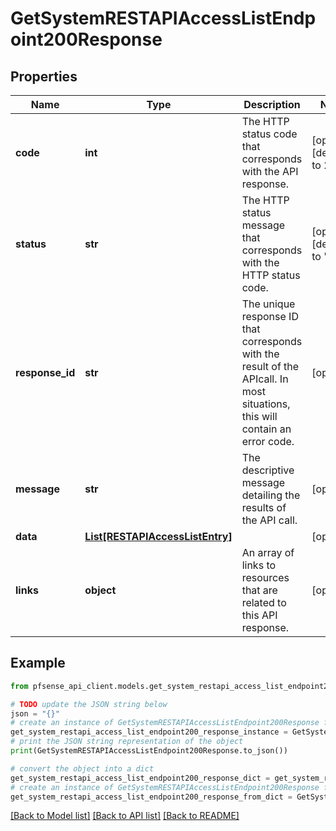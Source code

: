 # GetSystemRESTAPIAccessListEndpoint200Response


## Properties

Name | Type | Description | Notes
------------ | ------------- | ------------- | -------------
**code** | **int** | The HTTP status code that corresponds with the API response. | [optional] [default to 200]
**status** | **str** | The HTTP status message that corresponds with the HTTP status code. | [optional] [default to 'ok']
**response_id** | **str** | The unique response ID that corresponds with the result of the APIcall. In most situations, this will contain an error code. | [optional] 
**message** | **str** | The descriptive message detailing the results of the API call. | [optional] 
**data** | [**List[RESTAPIAccessListEntry]**](RESTAPIAccessListEntry.md) |  | [optional] 
**links** | **object** | An array of links to resources that are related to this API response. | [optional] 

## Example

```python
from pfsense_api_client.models.get_system_restapi_access_list_endpoint200_response import GetSystemRESTAPIAccessListEndpoint200Response

# TODO update the JSON string below
json = "{}"
# create an instance of GetSystemRESTAPIAccessListEndpoint200Response from a JSON string
get_system_restapi_access_list_endpoint200_response_instance = GetSystemRESTAPIAccessListEndpoint200Response.from_json(json)
# print the JSON string representation of the object
print(GetSystemRESTAPIAccessListEndpoint200Response.to_json())

# convert the object into a dict
get_system_restapi_access_list_endpoint200_response_dict = get_system_restapi_access_list_endpoint200_response_instance.to_dict()
# create an instance of GetSystemRESTAPIAccessListEndpoint200Response from a dict
get_system_restapi_access_list_endpoint200_response_from_dict = GetSystemRESTAPIAccessListEndpoint200Response.from_dict(get_system_restapi_access_list_endpoint200_response_dict)
```
[[Back to Model list]](../README.md#documentation-for-models) [[Back to API list]](../README.md#documentation-for-api-endpoints) [[Back to README]](../README.md)


